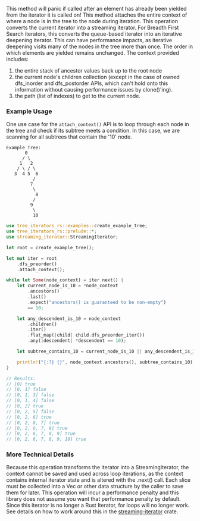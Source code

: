 This method will panic if called after an element has already been yielded from
the iterator it is called on! This method attaches the entire context of where a
node is in the tree to the node during iteration. This operation converts the
current iterator into a streaming iterator. For Breadth First Search iterators,
this converts the queue-based iterator into an iterative deepening iterator.
This can have performance impacts, as iterative deepening visits many of the
nodes in the tree more than once. The order in which elements are yielded
remains unchanged. The context provided includes:

1. the entire stack of ancestor values back up to the root node
2. the current node's children collection (except in the case of owned
   dfs_inorder and dfs_postorder APIs, which can't hold onto this information
   without causing performance issues by clone()'ing).
3. the path (list of indexes) to get to the current node.

### Example Usage

One use case for the `attach_context()` API is to loop through each node in the
tree and check if its subtree meets a condition. In this case, we are scanning
for all subtrees that contain the '10' node.

```ignore
Example Tree:
       0
      / \
     1   2
    / \ / \
   3  4 5  6
          /
         7
          \
           8
          /
         9
          \
          10
```

```rust
use tree_iterators_rs::examples::create_example_tree;
use tree_iterators_rs::prelude::*;
use streaming_iterator::StreamingIterator;

let root = create_example_tree();

let mut iter = root
    .dfs_preorder()
    .attach_context();

while let Some(node_context) = iter.next() {
    let current_node_is_10 = *node_context
        .ancestors()
        .last()
        .expect("ancestors() is guaranteed to be non-empty")
        == 10;

    let any_descendent_is_10 = node_context
        .children()
        .iter()
        .flat_map(|child| child.dfs_preorder_iter())
        .any(|descendent| *descendent == 10);

    let subtree_contains_10 = current_node_is_10 || any_descendent_is_10;

    println!("{:?} {}", node_context.ancestors(), subtree_contains_10);
}

// Results:
// [0] true
// [0, 1] false
// [0, 1, 3] false
// [0, 1, 4] false
// [0, 2] true
// [0, 2, 5] false
// [0, 2, 6] true
// [0, 2, 6, 7] true
// [0, 2, 6, 7, 8] true
// [0, 2, 6, 7, 8, 9] true
// [0, 2, 6, 7, 8, 9, 10] true
```

### More Technical Details

Because this operation transforms the iterator into a StreamingIterator, the
context cannot be saved and used across loop iterations, as the context contains
internal iterator state and is altered with the .next() call. Each slice must be
collected into a Vec or other data structure by the caller to save them for
later. This operation will incur a performance penalty and this library does not
assume you want that performance penalty by default. Since this iterator is no
longer a Rust Iterator, for loops will no longer work. See details on how to
work around this in the
[streaming-iterator](https://crates.io/crates/streaming-iterator) crate.
